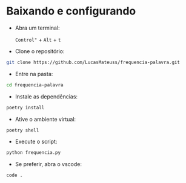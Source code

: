 # Baixando e configurando

- Abra um terminal:

    `Control"` + `Alt` + `t`

- Clone o repositório:

```bash
git clone https://github.com/LucasMateuss/frequencia-palavra.git
```

- Entre na pasta:
  
```bash
cd frequencia-palavra
```

- Instale as dependências:

```bash
poetry install
```

- Ative o ambiente virtual:

```bash
poetry shell
```

- Execute o script:

```bash
python frequencia.py
```

- Se preferir, abra o vscode:

```bash
code .
```

